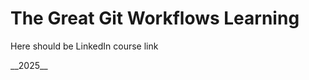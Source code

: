 <h1>The Great Git Workflows Learning</h1>

<div>
    <p>Here should be LinkedIn course link</p>
</div>
<footer>__2025__</footer>

